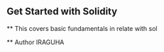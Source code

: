 ## Get Started with Solidity
** This covers basic fundamentals in relate with sol

** Author IRAGUHA 

